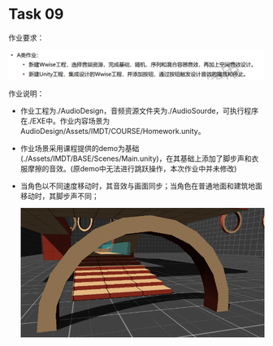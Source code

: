# Task 09

作业要求：

![quest](./quest.png)

作业说明：

- 作业工程为./AudioDesign，音频资源文件夹为./AudioSourde，可执行程序在./EXE中。作业内容场景为AudioDesign/Assets/IMDT/COURSE/Homework.unity。

- 作业场景采用课程提供的demo为基础(./Assets/IMDT/BASE/Scenes/Main.unity)，在其基础上添加了脚步声和衣服摩擦的音效。(原demo中无法进行跳跃操作，本次作业中并未修改)

- 当角色以不同速度移动时，其音效与画面同步；当角色在普通地面和建筑地面移动时，其脚步声不同；

  ![20201124](./20201124.png)

